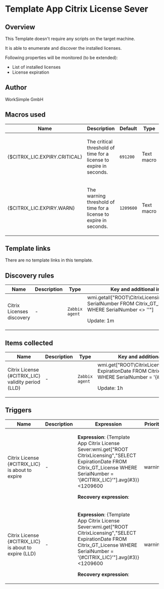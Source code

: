 # Template App Citrix License Sever

## Overview

This Template doesn't require any scripts on the target machine.


It is able to enumerate and discover the installed licenses.


Following properties will be monitored (to be extended):


* List of installed licenses
* License expiration


## Author

WorkSimple GmbH

## Macros used

|Name|Description|Default|Type|
|----|-----------|-------|----|
|{$CITRIX_LIC.EXPIRY.CRITICAL}|<p>The critical threshold of time for a license to expire in seconds.</p>|`691200`|Text macro|
|{$CITRIX_LIC.EXPIRY.WARN}|<p>The warning threshold of time for a license to expire in seconds.</p>|`1209600`|Text macro|
## Template links

There are no template links in this template.

## Discovery rules

|Name|Description|Type|Key and additional info|
|----|-----------|----|----|
|Citrix Licenses discovery|<p>-</p>|`Zabbix agent`|wmi.getall["ROOT\CitrixLicensing","SELECT SerialNumber FROM Citrix_GT_License WHERE SerialNumber <> ''"]<p>Update: 1m</p>|
## Items collected

|Name|Description|Type|Key and additional info|
|----|-----------|----|----|
|Citrix License {#CITRIX_LIC} validity period (LLD)|<p>-</p>|`Zabbix agent`|wmi.get["ROOT\CitrixLicensing","SELECT ExpirationDate FROM Citrix_GT_License WHERE SerialNumber = '{#CITRIX_LIC}'"]<p>Update: 1h</p>|
## Triggers

|Name|Description|Expression|Priority|
|----|-----------|----------|--------|
|Citrix License {#CITRIX_LIC} is about to expire|<p>-</p>|<p>**Expression**: {Template App Citrix License Sever:wmi.get["ROOT CitrixLicensing","SELECT ExpirationDate FROM Citrix_GT_License WHERE SerialNumber = '{#CITRIX_LIC}'"].avg(#3)}<1209600</p><p>**Recovery expression**: </p>|warning|
|Citrix License {#CITRIX_LIC} is about to expire (LLD)|<p>-</p>|<p>**Expression**: {Template App Citrix License Sever:wmi.get["ROOT CitrixLicensing","SELECT ExpirationDate FROM Citrix_GT_License WHERE SerialNumber = '{#CITRIX_LIC}'"].avg(#3)}<1209600</p><p>**Recovery expression**: </p>|warning|

